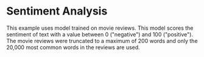 # Sentiment Analysis
This example uses model trained on movie reviews. This model scores the sentiment of text with a value between 0 ("negative") and 100 ("positive"). The movie reviews were truncated to a maximum of 200 words and only the 20,000 most common words in the reviews are used. 
